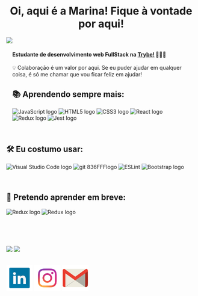 <div align='center'> <h1> Oi, aqui é a Marina! Fique à vontade por aqui!</h1></div>

<img src='https://media.giphy.com/media/Vh2Ap0KMAEoMhmBzdK/giphy.gif' align='left' height='250px'>
<br />

#### Estudante de desenvolvimento web FullStack na [Trybe!](https://www.betrybe.com/) 🧑🏼‍💻

  💡  Colaboração é um valor por aqui. Se eu puder ajudar em qualquer coisa, é só me chamar que vou ficar feliz em ajudar!
  <br />

 ## 📚 Aprendendo sempre mais:

<img src="https://img.shields.io/badge/JavaScript-282C34?logo=javascript&logoColor=F7DF1E" alt="JavaScript logo" title="JavaScript" height="25" /> <img src="https://img.shields.io/badge/HTML5-282C34?logo=html5&logoColor=E34F26" alt="HTML5 logo" title="HTML5" height="25" />
<img src="https://img.shields.io/badge/CSS3-282C34?logo=css3&logoColor=1572B6" alt="CSS3 logo" title="CSS3" height="25" />
<img src="https://img.shields.io/badge/React-282C34?logo=react&logoColor=61DAFB" alt="React logo" title="React.js / React Native" height="25" />
<img src="https://img.shields.io/badge/Redux-282C34?logo=redux&logoColor=764ABC" alt="Redux logo" title="Redux" height="25" />
<img src="https://img.shields.io/badge/Jest-282C34?logo=jest&logoColor=cc0000" alt="Jest logo" title="Jest" height="25" />

<br />
  
## 🛠️ Eu costumo usar:
<img src="https://img.shields.io/badge/VS%20Code-282C34?logo=visual-studio-code&logoColor=007ACC" alt="Visual Studio Code logo" title="Visual Studio Code" height="25" /> <img src="https://img.shields.io/badge/git-282C34?logo=git&logoColor=F05032" alt="git 836FFFlogo" title="git" height="25" /> 
<img src="https://img.shields.io/badge/ESLint-282C34?logo=eslint&logoColor=191970" alt191970="ESLint logo" title="ESLint" height="25" />
<img src="https://img.shields.io/badge/Bootstrap-282C34?logo=bootstrap&logoColor=836FFF" alt="Bootstrap logo" title="ESLint" height="25" />

<br />

## 📖 Pretendo aprender em breve:
<img src="https://img.shields.io/badge/MySQL-282C34?logo=MySQL&logoColor=ffa500" alt="Redux logo" title="MySQL" height="25" /> <img src="https://img.shields.io/badge/PHP-282C34?logo=PHP&logoColor=836FFF" alt="Redux logo" title="MySQL" height="25" />

<br />
<br />
<br />
<br />

<img src='https://github-readme-stats.vercel.app/api?username=MarinaAlane&theme=dracula&show_icons=true'>
<img src='https://github-readme-stats.vercel.app/api/top-langs/?username=MarinaAlane&layout=compact'>
<br />
<br />

[![LinkedIn](linkedin1.png)](https://www.linkedin.com/in/marina-alane/)
[![Instagram](instagram.png)](https://www.instagram.com/alanemarina/)
[![Mail](mail.png)](mailto:marinaalane17@gmail.com)


